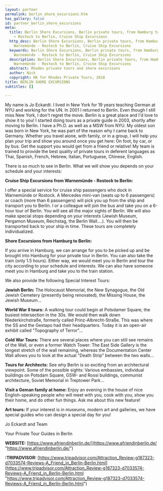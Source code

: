 ```yaml
---
layout: partner
permalink: berlin_shore_excursions.htm
has_gallery: false
id: partner_berlin_shore_excursions
meta:
  title: Berlin Shore Excursions, Berlin private tours, from Hamburg to Berlin, Warnemünde
    - Rostock to Berlin, Cruise Ship Excursions
  http_desc: Berlin Shore Excursions, Berlin private tours, from Hamburg to Berlin,
    Warnemünde - Rostock to Berlin, Cruise Ship Excursions
  keywords: Berlin Shore Excursions, Berlin private tours, from Hamburg to Berlin,
    Warnemünde - Rostock to Berlin, Cruise Ship Excursions
  description: Berlin Shore Excursions, Berlin private tours, from Hamburg to Berlin,
    Warnemünde - Rostock to Berlin, Cruise Ship Excursions
  abstract: Rhodes private tours and shore excursions
  author: Nick
  copyright: NK for Rhodes Private Tours, 2018
title: BERLIN SHORE EXCURSIONS
subtitles: []

---
```

My name is Jo Eckardt. I lived in New York for 19 years teaching German at NYU and working for the UN. In 2001 I returned to Berlin. Even though I still miss New York, I don't regret the move. Berlin is a great place and I'd love to show it to you! I started doing tours as a private guide in 2003, shortly after moving to Berlin. I have a Ph.D. as well as a MSW from NYU. My oldest son was born in New York, he was part of the reason why I came back to Germany. Whether you travel alone, with family, or in a group, I will help you plan your trip and show you around once you get here: On foot, by car, or by bus. Get the support you would get from a friend or relative! My team is trained to provide the best quality of private tours in deferent languages as Thai, Spanish, French, Hebrew, Italian, Portuguese, Chinese, English.

There is so much to see in Berlin. What we will show you depends on your schedule and your interests:

**Cruise Ship Excursions from Warnemünde - Rostock to Berlin:**

I offer a special service for cruise ship passengers who dock in Warnemünde or Rostock. A Mercedes mini-van (seats up to 6 passengers) or coach (more than 6 passengers) will pick you up from the ship and transport you to Berlin. I or a colleague will join the bus and take you on a 6-hour tour of Berlin. You will see all the major sights of Berlin. We will also make special stops depending on your interests (Jewish Museum, Pergamon Museum, Reichstag, the Berlin Wall....). You will then be transported back to your ship in time. These tours are completely individualized.

**Shore Excursions from Hamburg to Berlin:**

If you arrive in Hamburg, we can arrange for you to be picked up and be brought into Hamburg for your private tour in Berlin. You can also take the train (only 1.5 hours). Either way, we would meet you in Berlin and tour the city according to your schedule and interests. We can also have someone meet you in Hamburg and take you to the train station.

We also provide the following Special Interest Tours:

**Jewish Berlin:** The Holocaust Memorial, the New Synagogue, the Old Jewish Cemetery (presently being renovated), the Missing House, the Jewish Museum...

**World War II tours:** A walking tour could begin at Potsdamer Square, the busiest intersection in the 30s. We would then walk down Niederkirchstraße, formerly called Prinz-Albrecht-Straße. This was where the SS and the Gestapo had their headquarters. Today it is an open-air exhibit called "Topography of Terror"...

**Cold War Tours:** There are several places where you can still see remains of the Wall, or even a former Watch Tower: The East Side Gallery is the longest stretch of the wall remaining, whereas the Documentation Center Wall allows you to look at the actual "Death Strip" between the two walls...

**Tours for Architects:** See why Berlin is so exciting from an architectural viewpoint. Some of the possible sights: Various embassies, individual buildings on Potsdam Square, GSW- and Rossi buildings, communist architecture, Soviet Memorial in Treptower Park...

**Visit a Geman family at home:** Enjoy an evening in the house of nice English-speaking people who will meet with you, cook with you, show you their home, and do other fun things. Ask me about this new feature!

**Art tours:** If your interest is in museums, modern art and galleries, we have special guides who can design a special day for you!

Jo Eckardt and Team

Your Private Tour Guides in Berlin

**WEBSITE:**   [https://www.afriendinberlin.de/](https://www.afriendinberlin.de/ "https://www.afriendinberlin.de/")

**:TRIPADVISOR:**  [https://www.tripadvisor.com/Attraction_Review-g187323-d7033574-Reviews-A_Friend_in_Berlin-Berlin.html](https://www.tripadvisor.com/Attraction_Review-g187323-d7033574-Reviews-A_Friend_in_Berlin-Berlin.html "https://www.tripadvisor.com/Attraction_Review-g187323-d7033574-Reviews-A_Friend_in_Berlin-Berlin.html")